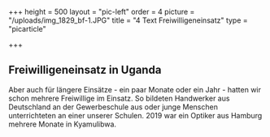 +++
height = 500
layout = "pic-left"
order = 4
picture = "/uploads/img_1829_bf-1.JPG"
title = "4 Text Freiwilligeneinsatz"
type = "picarticle"

+++
## Freiwilligeneinsatz in Uganda

Aber auch für längere Einsätze - ein paar Monate oder ein Jahr - hatten wir schon mehrere Freiwillige im Einsatz. So bildeten Handwerker aus Deutschland an der Gewerbeschule aus oder junge Menschen unterrichteten an einer unserer Schulen. 2019 war ein Optiker aus Hamburg mehrere Monate in Kyamulibwa.